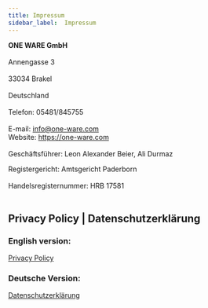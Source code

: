 ```yaml
---
title: Impressum
sidebar_label:  Impressum
---
```


**ONE WARE GmbH**<br></br>
Annengasse 3<br></br>
33034 Brakel<br></br>
Deutschland<br></br>
Telefon: 05481/845755<br></br>
E-mail: <a href="mailto:info@one-ware.com">info@one-ware.com</a><br/>
Website: <a href="https://one-ware.com">https://one-ware.com</a><br/><br/>
Geschäftsführer: Leon Alexander Beier, Ali Durmaz 

Registergericht: Amtsgericht Paderborn<br></br>
Handelsregisternummer: HRB 17581<br></br>

## Privacy Policy | Datenschutzerklärung

### English version:
<a href="/docs/contact/privacy">Privacy Policy</a>

### Deutsche Version:
<a href="/docs/contact/privacy_de">Datenschutzerklärung</a>


